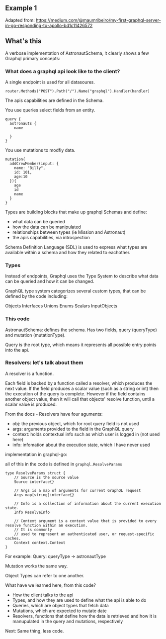 ## Example 1


Adapted from: https://medium.com/@maumribeiro/my-first-graphql-server-in-go-responding-to-apollo-bd1c11426572


## What's this

A verbose implementation of AstronautSchema, it clearly shows a few Graphql primary concepts:

### What does a graphql api look like to the client?

A single endpoint is used for all datasoures.

`router.Methods("POST").Path("/").Name("graphql").Handler(handler)`

The apis capabilities are defined in the Schema.

You use queries select fields from an entity.

```
query {
  astronauts {
    name

  }
}
```

You use mutations to modfiy data.

```
mutation{
  addCrewMember(input: {
    name: "Billy",
    id: 101,
    age:10
  }){
    age
    id
    name
  }
}
```

Types are building blocks that make up graphql Schemas and define:
- what data can be queried
- how the data can be manipulated
- relationships between types (ie Mission and Astronaut)
- the apis capabilities, via introspection

Schema Definition Language (SDL) is used to express what types are available within a schema and how they related to eachother.

### Types
Instead of endpoints, Graphql uses the Type System to describe what data can be queried and how it can be changed.

GraphQL type system categorizes several custom types, that can be defined by the code including:

Objects
Interfaces
Unions
Enums
Scalars
InputObjects

### This code

AstronautSchema: defines the schema. Has two fields, query (queryType) and mutation (mutationType).

Query is the root type, which means it represents all possible entry points into the api.

### Resolvers: let's talk about them

A resolver is a function.

Each field is backed by a function called a resolver, which produces the next value. If the field produces a scalar value (such as a string or int) then the execution of the query is complete. However if the field contains another object value, then it will call that objects' resolve function, until a scalar value is produced. 

From the docs - Resolvers have four aguments:
- obj: the previous object, which for root query field is not used
- args: arguments provided to the field in the GraphQL query
- context: holds contextual info such as which user is logged in (not used here)
- info: infomation about the execution state, which I have never used

implementation in graphql-go:

all of this in the code is defined in `graphql.ResolveParams`

```
type ResolveParams struct {
    // Source is the source value
    Source interface{}

    // Args is a map of arguments for current GraphQL request
    Args map[string]interface{}

    // Info is a collection of information about the current execution state.
    Info ResolveInfo

    // Context argument is a context value that is provided to every resolve function within an execution.
    // It is commonly
    // used to represent an authenticated user, or request-specific caches.
    Context context.Context
}
```

For example: Query: queryType -> astronautType

Mutation works the same way.

Object Types can refer to one another.


What have we learned here, from this code?
- How the client talks to the api
- Types, and how they are used to define what the api is able to do
- Queries, which are object types that fetch data
- Mutations, which are expected to mutate date
- Resolvers, functions that define how the data is retrieved and how it is manupulated in the query and mutations, respectively

Next: Same thing, less code.